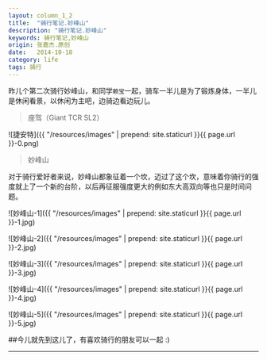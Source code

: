 ```yaml
---
layout: column_1_2
title:  "骑行笔记.妙峰山"
description: "骑行笔记.妙峰山"
keywords: 骑行笔记,妙峰山
origin: 张嘉杰.原创
date:   2014-10-18
category: life
tags: 骑行
---
```

昨儿个第二次骑行妙峰山，和同学`赖宝`一起，骑车一半儿是为了锻炼身体，一半儿是休闲看景，以休闲为主吧，边骑边看边玩儿。
<!--more-->

> 座驾（Giant TCR SL2）

![捷安特]({{ "/resources/images" | prepend: site.staticurl }}{{ page.url }}-0.png)

> 妙峰山

对于骑行爱好者来说，妙峰山都象征着一个坎，迈过了这个坎，意味着你骑行的强度就上了一个新的台阶，以后再征服强度更大的例如东大高双向等也只是时间问题。  

![妙峰山-1]({{ "/resources/images" | prepend: site.staticurl }}{{ page.url }}-1.jpg)  

![妙峰山-2]({{ "/resources/images" | prepend: site.staticurl }}{{ page.url }}-2.jpg)  

![妙峰山-3]({{ "/resources/images" | prepend: site.staticurl }}{{ page.url }}-3.jpg)  

![妙峰山-4]({{ "/resources/images" | prepend: site.staticurl }}{{ page.url }}-4.jpg)  

![妙峰山-5]({{ "/resources/images" | prepend: site.staticurl }}{{ page.url }}-5.jpg)  


##今儿就先到这儿了，有喜欢骑行的朋友可以一起 :)

---------------------------------------